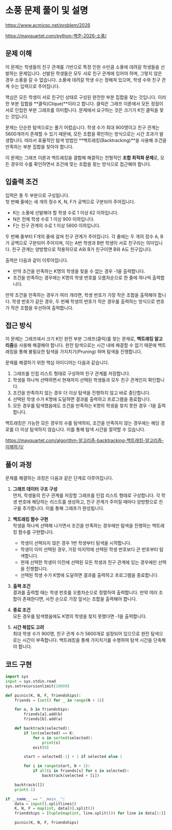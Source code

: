 # 소풍 문제 풀이 및 설명

<https://www.acmicpc.net/problem/2026>

<https://mayquartet.com/python-백준-2026-소풍/>

## 문제 이해

이 문제는 학생들의 친구 관계를 기반으로 특정 인원 수만큼 소풍에 데려갈 학생들을 선발하는 문제입니다. 선발된 학생들은 모두 서로 친구 관계에 있어야 하며, 그렇지 않은 경우 소풍을 갈 수 없습니다. 소풍에 데려갈 학생 수는 정해져 있으며, 학생 수와 친구 관계 수는 입력으로 주어집니다.

핵심은 모든 학생이 서로 친구인 상태로 구성된 완전한 부분 집합을 찾는 것입니다. 이러한 부분 집합을 **클릭(Clique)**이라고 합니다. 클릭은 그래프 이론에서 모든 정점이 서로 인접한 부분 그래프를 의미합니다. 문제에서 요구하는 것은 크기가 K인 클릭을 찾는 것입니다.

문제는 단순한 탐색으로는 풀기 어렵습니다. 학생 수가 최대 900명이고 친구 관계는 5600개까지 존재할 수 있기 때문에, 모든 조합을 확인하는 방식으로는 시간 초과가 발생합니다. 따라서 효율적인 탐색 방법인 **백트래킹(Backtracking)**을 사용해 조건을 만족하는 부분 집합을 찾아야 합니다.

이 문제는 그래프 이론과 백트래킹을 결합해 해결하는 전형적인 **조합 최적화 문제**로, 모든 경우의 수를 확인하면서 조건에 맞는 조합을 찾는 방식으로 접근해야 합니다.

## 입출력 조건

입력은 총 두 부분으로 구성됩니다.  
첫 번째 줄에는 세 개의 정수 K, N, F가 공백으로 구분되어 주어집니다.

- K는 소풍에 선발해야 할 학생 수로 1 이상 62 이하입니다.
- N은 전체 학생 수로 1 이상 900 이하입니다.
- F는 친구 관계의 수로 1 이상 5600 이하입니다.

두 번째 줄부터 F개의 줄에 걸쳐 친구 관계가 주어집니다. 각 줄에는 두 개의 정수 A, B가 공백으로 구분되어 주어지며, 이는 A번 학생과 B번 학생이 서로 친구라는 의미입니다. 친구 관계는 양방향으로 작용하므로 A와 B가 친구이면 B와 A도 친구입니다.

출력은 다음과 같이 이루어집니다.

- 만약 조건을 만족하는 K명의 학생을 찾을 수 없는 경우 -1을 출력합니다.
- 조건을 만족하는 경우에는 K명의 학생 번호를 오름차순으로 한 줄에 하나씩 출력합니다.

만약 조건을 만족하는 경우가 여러 개라면, 학생 번호가 가장 작은 조합을 출력해야 합니다. 학생 번호가 같은 경우, 두 번째 학생의 번호가 작은 경우를 출력하는 방식으로 번호가 작은 조합을 우선하여 출력합니다.

## 접근 방식

이 문제는 그래프에서 크기 K인 완전 부분 그래프(클릭)를 찾는 문제로, **백트래킹 알고리즘**을 사용해 해결해야 합니다. 완전 탐색으로는 시간 내에 해결할 수 없기 때문에 백트래킹을 통해 불필요한 탐색을 가지치기(Pruning) 하며 탐색을 진행합니다.

문제를 해결하기 위한 핵심 아이디어는 다음과 같습니다.

1. 그래프를 인접 리스트 형태로 구성하여 친구 관계를 저장합니다.
2. 학생을 하나씩 선택하면서 현재까지 선택된 학생들과 모두 친구 관계인지 확인합니다.
3. 조건을 만족하지 않는 경우 더 이상 탐색을 진행하지 않고 바로 중단합니다.
4. 선택된 학생 수가 K명에 도달하면 결과를 출력하고 프로그램을 종료합니다.
5. 모든 경우를 탐색했음에도 조건을 만족하는 K명의 학생을 찾지 못한 경우 -1을 출력합니다.

백트래킹은 가능한 모든 경우의 수를 탐색하되, 조건을 만족하지 않는 경우에는 해당 경로를 더 이상 탐색하지 않습니다. 이를 통해 탐색 시간을 절약할 수 있습니다.

<https://mayquartet.com/algorithm-알고리즘-backtracking-백트래킹-알고리즘-이해하기/>

## 풀이 과정

문제를 해결하는 과정은 다음과 같은 단계로 이루어집니다.

1. **그래프 데이터 구조 구성**  
   먼저, 학생들의 친구 관계를 저장할 그래프를 인접 리스트 형태로 구성합니다. 각 학생 번호에 해당하는 리스트를 생성하고, 친구 관계가 주어질 때마다 양방향으로 친구를 추가합니다. 이를 통해 그래프가 완성됩니다.

2. **백트래킹 함수 구현**  
   학생을 하나씩 선택해 나가면서 조건을 만족하는 경우에만 탐색을 진행하는 백트래킹 함수를 구현합니다.

   - 학생이 선택되지 않은 경우 1번 학생부터 탐색을 시작합니다.
   - 학생이 이미 선택된 경우, 가장 마지막에 선택된 학생 번호보다 큰 번호부터 탐색합니다.
   - 현재 선택한 학생이 이전에 선택된 모든 학생과 친구 관계에 있는 경우에만 선택을 진행합니다.
   - 선택된 학생 수가 K명에 도달하면 결과를 출력하고 프로그램을 종료합니다.

3. **출력 조건**  
   결과를 출력할 때는 학생 번호를 오름차순으로 정렬하여 출력합니다. 만약 여러 조합이 존재한다면, 사전 순으로 가장 앞서는 조합을 출력해야 합니다.

4. **종료 조건**  
   모든 경우를 탐색했음에도 K명의 학생을 찾지 못했다면 -1을 출력합니다.

5. **시간 복잡도 고려**  
   최대 학생 수가 900명, 친구 관계 수가 5600개로 설정되어 있으므로 완전 탐색으로는 시간이 부족합니다. 백트래킹을 통해 가지치기를 수행하여 탐색 시간을 단축해야 합니다.

## 코드 구현

```python
import sys
input = sys.stdin.read
sys.setrecursionlimit(10000)

def picnic(K, N, F, friendships):
    friends = [set() for _ in range(N + 1)]

    for a, b in friendships:
        friends[a].add(b)
        friends[b].add(a)

    def backtrack(selected):
        if len(selected) == K:
            for s in sorted(selected):
                print(s)
            exit(0)

        start = selected[-1] + 1 if selected else 1

        for i in range(start, N + 1):
            if all(i in friends[s] for s in selected):
                backtrack(selected + [i])

    backtrack([])
    print(-1)

if __name__ == "__main__":
    data = input().splitlines()
    K, N, F = map(int, data[0].split())
    friendships = [tuple(map(int, line.split())) for line in data[1:]]

    picnic(K, N, F, friendships)
```
